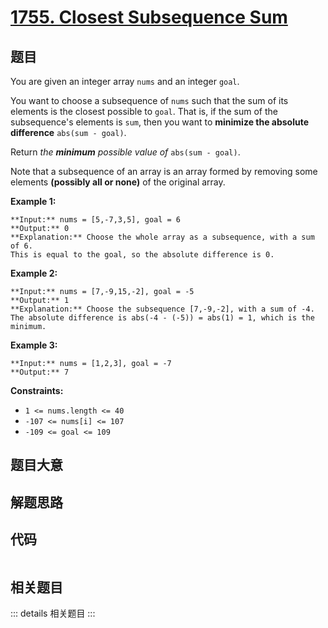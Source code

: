 # [1755. Closest Subsequence Sum](https://leetcode.com/problems/closest-subsequence-sum)

## 题目

You are given an integer array `nums` and an integer `goal`.

You want to choose a subsequence of `nums` such that the sum of its elements
is the closest possible to `goal`. That is, if the sum of the subsequence's
elements is `sum`, then you want to **minimize the absolute difference**
`abs(sum - goal)`.

Return _the **minimum** possible value of_ `abs(sum - goal)`.

Note that a subsequence of an array is an array formed by removing some
elements **(possibly all or none)** of the original array.



**Example 1:**

    
    
    **Input:** nums = [5,-7,3,5], goal = 6
    **Output:** 0
    **Explanation:** Choose the whole array as a subsequence, with a sum of 6.
    This is equal to the goal, so the absolute difference is 0.
    

**Example 2:**

    
    
    **Input:** nums = [7,-9,15,-2], goal = -5
    **Output:** 1
    **Explanation:** Choose the subsequence [7,-9,-2], with a sum of -4.
    The absolute difference is abs(-4 - (-5)) = abs(1) = 1, which is the minimum.
    

**Example 3:**

    
    
    **Input:** nums = [1,2,3], goal = -7
    **Output:** 7
    



**Constraints:**

  * `1 <= nums.length <= 40`
  * `-107 <= nums[i] <= 107`
  * `-109 <= goal <= 109`


## 题目大意

## 解题思路

## 代码

```javascript

```

## 相关题目

::: details 相关题目
:::
